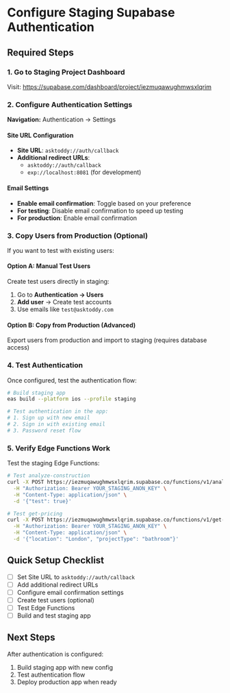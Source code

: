 # Configure Staging Supabase Authentication

## Required Steps

### 1. Go to Staging Project Dashboard
Visit: https://supabase.com/dashboard/project/iezmuqawughmwsxlqrim

### 2. Configure Authentication Settings

**Navigation:** Authentication → Settings

#### Site URL Configuration
- **Site URL**: `asktoddy://auth/callback`
- **Additional redirect URLs**:
  - `asktoddy://auth/callback`
  - `exp://localhost:8081` (for development)

#### Email Settings
- **Enable email confirmation**: Toggle based on your preference
- **For testing**: Disable email confirmation to speed up testing
- **For production**: Enable email confirmation

### 3. Copy Users from Production (Optional)

If you want to test with existing users:

#### Option A: Manual Test Users
Create test users directly in staging:
1. Go to **Authentication → Users**
2. **Add user** → Create test accounts
3. Use emails like `test@asktoddy.com`

#### Option B: Copy from Production (Advanced)
Export users from production and import to staging (requires database access)

### 4. Test Authentication

Once configured, test the authentication flow:

```bash
# Build staging app
eas build --platform ios --profile staging

# Test authentication in the app:
# 1. Sign up with new email
# 2. Sign in with existing email
# 3. Password reset flow
```

### 5. Verify Edge Functions Work

Test the staging Edge Functions:

```bash
# Test analyze-construction
curl -X POST https://iezmuqawughmwsxlqrim.supabase.co/functions/v1/analyze-construction \
  -H "Authorization: Bearer YOUR_STAGING_ANON_KEY" \
  -H "Content-Type: application/json" \
  -d '{"test": true}'

# Test get-pricing  
curl -X POST https://iezmuqawughmwsxlqrim.supabase.co/functions/v1/get-pricing \
  -H "Authorization: Bearer YOUR_STAGING_ANON_KEY" \
  -H "Content-Type: application/json" \
  -d '{"location": "London", "projectType": "bathroom"}'
```

## Quick Setup Checklist

- [ ] Set Site URL to `asktoddy://auth/callback`
- [ ] Add additional redirect URLs
- [ ] Configure email confirmation settings
- [ ] Create test users (optional)
- [ ] Test Edge Functions
- [ ] Build and test staging app

## Next Steps

After authentication is configured:
1. Build staging app with new config
2. Test authentication flow
3. Deploy production app when ready